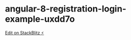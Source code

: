 # angular-8-registration-login-example-uxdd7o

[Edit on StackBlitz ⚡️](https://stackblitz.com/edit/angular-8-registration-login-example-uxdd7o)